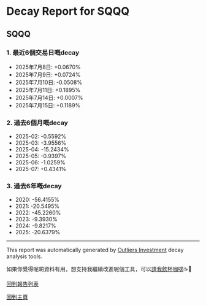 # Decay Report for SQQQ

## SQQQ

### 1. 最近6個交易日嘅decay

- 2025年7月8日: +0.0670%
- 2025年7月9日: +0.0724%
- 2025年7月10日: -0.0508%
- 2025年7月11日: +0.1895%
- 2025年7月14日: +0.0007%
- 2025年7月15日: +0.1189%

### 2. 過去6個月嘅decay

- 2025-02: -0.5592%
- 2025-03: -3.9556%
- 2025-04: -15.2434%
- 2025-05: -0.9397%
- 2025-06: -1.0259%
- 2025-07: +0.4341%

### 3. 過去6年嘅decay

- 2020: -56.4155%
- 2021: -20.5495%
- 2022: -45.2260%
- 2023: -9.3930%
- 2024: -9.8217%
- 2025: -20.6379%

------------------------------
This report was automatically generated by [Outliers Investment](https://outliersecon.github.io/Outliers-Investment/) decay analysis tools.

如果你覺得呢啲資料有用，想支持我繼續改進呢個工具，可以[請我飲杯咖啡](https://buymeacoffee.com/outliersecon)☕🙏

[回到報告列表](https://outliersecon.github.io/Outliers-Investment/reports/reports_public)

[回到主頁](https://outliersecon.github.io/Outliers-Investment/)